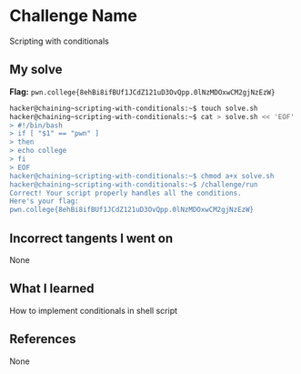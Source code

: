 # Challenge Name
Scripting with conditionals

## My solve
**Flag:** `pwn.college{8ehBi8ifBUf1JCdZ121uD3OvQpp.0lNzMDOxwCM2gjNzEzW}`

```bash
hacker@chaining~scripting-with-conditionals:~$ touch solve.sh
hacker@chaining~scripting-with-conditionals:~$ cat > solve.sh << 'EOF'
> #!/bin/bash
> if [ "$1" == "pwn" ]
> then
> echo college
> fi
> EOF
hacker@chaining~scripting-with-conditionals:~$ chmod a+x solve.sh
hacker@chaining~scripting-with-conditionals:~$ /challenge/run
Correct! Your script properly handles all the conditions.
Here's your flag:
pwn.college{8ehBi8ifBUf1JCdZ121uD3OvQpp.0lNzMDOxwCM2gjNzEzW}
```
## Incorrect tangents I went on
None

## What I learned
How to implement conditionals in shell script

## References
None
